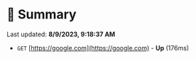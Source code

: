 # 📖 Summary
Last updated: **8/9/2023, 9:18:37 AM**

- `GET` [https://google.com](https://google.com) - **Up** (176ms)
